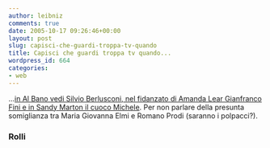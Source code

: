 ```yaml
---
author: leibniz
comments: true
date: 2005-10-17 09:26:46+00:00
layout: post
slug: capisci-che-guardi-troppa-tv-quando
title: Capisci che guardi troppa tv quando...
wordpress_id: 664
categories:
- web
---
```


...[in Al Bano vedi Silvio Berlusconi, nel fidanzato di Amanda Lear Gianfranco Fini e in Sandy Marton il cuoco Michele](http://www.rolliblog.net/archives/2005/10/16/lisola_dei_famosi_in_parlamento.html). Per non parlare della presunta somiglianza tra Maria Giovanna Elmi e Romano Prodi (saranno i polpacci?).  
 

### Rolli
